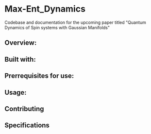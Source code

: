 # Max-Ent_Dynamics

Codebase and documentation for the upcoming paper titled "Quantum Dynamics of Spin systems with Gaussian Manifolds"

## Overview:

## Built with:

## Prerrequisites for use:

## Usage:

## Contributing

## Specifications
